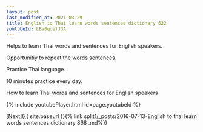 ```yaml
---
layout: post
last_modified_at: 2021-03-29
title: English to Thai learn words sentences dictionary 622 
youtubeId: LBa0qdefJ3A
---
```

 
 
Helps to learn Thai words and sentences for English speakers.

Opportunitiy to repeat the words sentences. 

Practice Thai language. 
 
10 minutes practice every day. 
 
How to learn Thai words and sentences for English speakers 
 
{% include youtubePlayer.html id=page.youtubeId %}
 
 
[Next]({{ site.baseurl }}{% link  split1/_posts/2016-07-13-English to thai learn words sentences dictionary 868 .md%})
 
